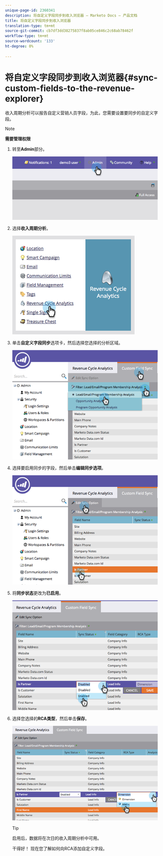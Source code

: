 ```yaml
---
unique-page-id: 2360341
description: 将自定义字段同步到收入浏览器 — Marketo Docs — 产品文档
title: 将自定义字段同步到收入浏览器
translation-type: tm+mt
source-git-commit: cb7df3dd38275837f8ab05ce846c2c68ab78462f
workflow-type: tm+mt
source-wordcount: '133'
ht-degree: 0%

---
```



# 将自定义字段同步到收入浏览器{#sync-custom-fields-to-the-revenue-explorer}

收入周期分析可以报告自定义营销人员字段，为此，您需要设置要同步的自定义字段。

>[!NOTE]
>
>**需要管理权限**

1. 转至&#x200B;**Admin**&#x200B;部分。

   ![](assets/image2014-9-19-9-3a51-3a11.png)

1. 选择&#x200B;**收入周期分析**。

   ![](assets/image2014-9-19-9-3a51-3a19.png)

1. 单击&#x200B;**自定义字段同步**&#x200B;选项卡，然后选择您选择的分析区域。

   ![](assets/image2014-9-19-9-3a51-3a26.png)

1. 选择要启用同步的字段，然后单击&#x200B;**编辑同步选项**。

   ![](assets/image2014-9-19-9-3a51-3a36.png)

1. 将&#x200B;**同步状态**&#x200B;更改为&#x200B;**已启用**。

   ![](assets/image2014-9-19-9-3a51-3a45.png)

1. 选择您选择的&#x200B;**RCA类型**，然后单击&#x200B;**保存**。

   ![](assets/image2014-9-19-9-3a51-3a52.png)

   >[!TIP]
   >
   >启用后，数据将在次日的收入周期分析中可用。

   干得好！ 现在您了解如何向RCA添加自定义字段。
